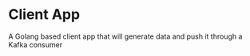 # Client App
A Golang based client app that will generate data and push it through a Kafka consumer


